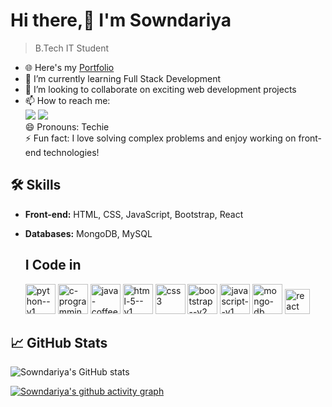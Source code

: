 # Hi there,👋 I'm Sowndariya
> B.Tech IT Student

- 🌐 Here's my [Portfolio]()
- 🌱 I’m currently learning Full Stack Development  
- 💞️ I’m looking to collaborate on exciting web development projects  
- 📫 How to reach me:
 <br />[<img src="https://img.shields.io/badge/Gmail-D14836?style=for-the-badge&logo=gmail&logoColor=white" />](https://mail.google.com/mail/u/0/#inbox) [<img src="https://img.shields.io/badge/LinkedIn-0077B5?style=for-the-badge&logo=linkedin&logoColor=white" />](https://www.linkedin.com/in/sowndariya-k-9s11k/)  
😄 Pronouns: Techie  
⚡ Fun fact: I love solving complex problems and enjoy working on front-end technologies!  

## 🛠 Skills
- **Front-end:** HTML, CSS, JavaScript, Bootstrap, React
- **Databases:** MongoDB, MySQL

  ## I Code in
  <img width="48" height="48" src="https://img.icons8.com/color/48/python--v1.png" alt="python--v1"/>  <img width="48" height="48" src="https://img.icons8.com/color/48/c-programming.png" alt="c-programming"/>
  <img width="48" height="48" src="https://img.icons8.com/color/48/java-coffee-cup-logo--v1.png" alt="java-coffee-cup-logo--v1"/> <img width="48" height="48" src="https://img.icons8.com/color/48/html-5--v1.png" alt="html-5--v1"/> <img width="48" height="48" src="https://img.icons8.com/color/48/css3.png" alt="css3"/> <img width="48" height="48" src="https://img.icons8.com/color/48/bootstrap--v2.png" alt="bootstrap--v2"/> <img width="48" height="48" src="https://img.icons8.com/color/48/javascript--v1.png" alt="javascript--v1"/> <img width="48" height="48" src="https://img.icons8.com/color/48/mongo-db.png" alt="mongo-db"/> <img width="40" height="40" src="https://img.icons8.com/office/40/react.png" alt="react"/>

 ## 📈 GitHub Stats 
![Sowndariya's GitHub stats](https://github-readme-stats.vercel.app/api?username=SOWNDARIYA-20&theme=dark&show_icons=true&&hide=issues,contribs)

[![Sowndariya's github activity graph](https://github-readme-activity-graph.vercel.app/graph?username=SOWNDARIYA-20&bg_color=151314&color=9e4c98&line=3fd578&point=403d3d&area=true&hide_border=true)](https://github.com/ashutosh00710/github-readme-activity-graph)
